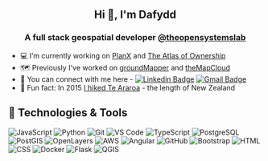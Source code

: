 <h2 align="center">Hi 👋, I'm Dafydd</h2>
<h3 align="center">A full stack geospatial developer <a href="https://github.com/theopensystemslab">@theopensystemslab</a></h3>




- 💻 I’m currently working on [PlanX](https://github.com/theopensystemslab/planx-new) and [The Atlas of Ownership](https://atlasofownership.org/)
- 🗺️ Previously I've worked on [groundMapper](https://www.thinkwhere.com/products/groundmapper/) and [theMapCloud](https://www.thinkwhere.com/products/themapcloud/)
- 👋 You can connect with me here - [![Linkedin Badge](https://img.shields.io/badge/-dafyddpearson-0072b1?style=flat&logo=Linkedin&logoColor=white)](https://www.linkedin.com/in/dafyddpearson/ "Connect on LinkedIn") [![Gmail Badge](https://img.shields.io/badge/-dafyddllyr@gmail.com-c14438?style=flat&logo=Gmail&logoColor=white)](mailto:dafyddllyr@gmail.com "Connect via Email")
- 🥾 Fun fact: In 2015 [I hiked Te Araroa](https://dafyddrambles.wordpress.com/) - the length of New Zealand


## 🔧 Technologies & Tools

![JavaScript](https://img.shields.io/badge/-JavaScript-black?style=flat-square&logo=javascript)
![Python](https://img.shields.io/badge/-Python-black?style=flat-square&logo=Python)
![Git](https://img.shields.io/badge/-Git-black?style=flat-square&logo=git)
![VS Code](https://img.shields.io/badge/-VS%20Code-black?style=flat-square&logo=visual-studio-code)
![TypeScript](https://img.shields.io/badge/-TypeScript-black?style=flat-square&logo=typescript)
![PostgreSQL](https://img.shields.io/badge/-PostgreSQL-black?style=flat-square&logo=PostgreSQL)
![PostGIS](https://img.shields.io/badge/-PostGIS-black?style=flat-square&logo=PostgreSQL)
![OpenLayers](https://img.shields.io/badge/-OpenLayers-black?style=flat-square&logo=OpenLayers)
![AWS](https://img.shields.io/badge/-AWS-black?style=flat-square&logo=amazon-aws)
![Angular](https://img.shields.io/badge/-Angular-black?style=flat-square&logo=angular)
![GitHub](https://img.shields.io/badge/-GitHub-black?style=flat-square&logo=GitHub)
![Bootstrap](https://img.shields.io/badge/-Bootstrap-black?style=flat-square&logo=Bootstrap)
![HTML](https://img.shields.io/badge/-HTML-black?style=flat-square&logo=HTML5)
![CSS](https://img.shields.io/badge/-CSS-black?style=flat-square&logo=CSS3)
![Docker](https://img.shields.io/badge/-Docker-black?style=flat-square&logo=Docker)
![Flask](https://img.shields.io/badge/-Flask-black?style=flat-square&logo=Flask)
![QGIS](https://img.shields.io/badge/-QGIS-black?style=flat-square&logo=qgis)
